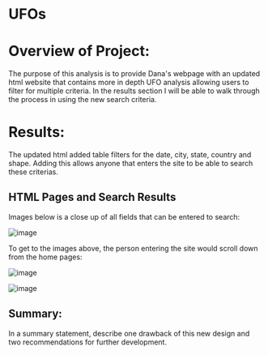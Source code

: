 # UFOs

# Overview of Project: 

The purpose of this analysis is to provide Dana's webpage with an updated html website that contains more in depth UFO analysis allowing users to filter for multiple criteria.    In the results section I will be able to walk through the process in using the new search criteria. 

# Results: 

The updated html added table filters for the date, city, state, country and shape.   Adding this allows anyone that enters the site to be able to search these criterias.    

## HTML Pages and Search Results
Images below is a close up of all fields that can be entered to search:

![image](https://user-images.githubusercontent.com/85530690/131269093-38f87196-961a-44e3-852d-84dc591b49be.png)


To get to the images above, the person entering the site would scroll down from the home pages:

![image](https://user-images.githubusercontent.com/85530690/131269127-5a72894d-fd86-4dc3-b242-315fe46d6add.png)


![image](https://user-images.githubusercontent.com/85530690/131269136-a305e95a-91d9-43cc-8f3f-f0d849a757a2.png)

## Summary: 

In a summary statement, describe one drawback of this new design and two recommendations for further development.





